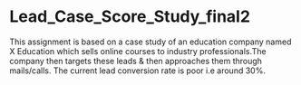 # Lead_Case_Score_Study_final2
This assignment is based on a case study of an education company named X Education which sells online courses to industry professionals.The company then targets these leads &amp; then approaches them through mails/calls. The current lead conversion rate is poor i.e around 30%. 
